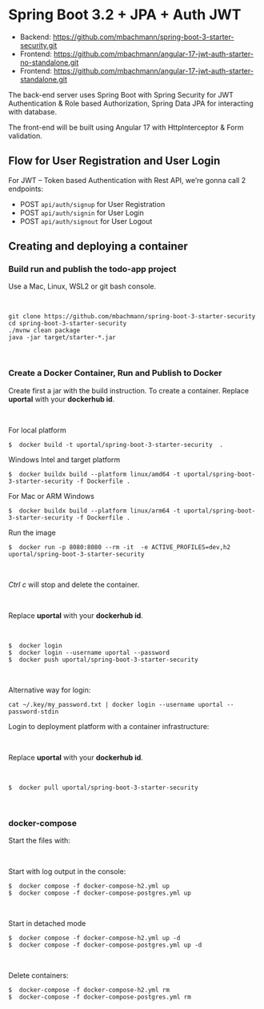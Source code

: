 # Spring Boot 3.2 + JPA + Auth JWT

- Backend:  https://github.com/mbachmann/spring-boot-3-starter-security.git
- Frontend: https://github.com/mbachmann/angular-17-jwt-auth-starter-no-standalone.git
- Frontend: https://github.com/mbachmann/angular-17-jwt-auth-starter-standalone.git

The back-end server uses Spring Boot with Spring Security for JWT Authentication & Role based Authorization, 
Spring Data JPA for interacting with database. 

The front-end will be built using Angular 17 with HttpInterceptor & Form validation.

## Flow for User Registration and User Login
For JWT – Token based Authentication with Rest API, we’re gonna call 2 endpoints:
- POST `api/auth/signup` for User Registration
- POST `api/auth/signin` for User Login
- POST `api/auth/signout` for User Logout


## Creating and deploying a container

### Build run and publish the todo-app project

Use a Mac, Linux, WSL2 or git bash console.

<br/>

```
git clone https://github.com/mbachmann/spring-boot-3-starter-security
cd spring-boot-3-starter-security
./mvnw clean package
java -jar target/starter-*.jar
```

<br/>

###  Create a Docker Container, Run and Publish to Docker

Create first a jar with the build instruction. To create a container. Replace **uportal** with your **dockerhub id**.

<br/>

For local platform

```
$  docker build -t uportal/spring-boot-3-starter-security  .
```

Windows Intel and target platform

```
$  docker buildx build --platform linux/amd64 -t uportal/spring-boot-3-starter-security -f Dockerfile .
```

For Mac or ARM Windows

```
$  docker buildx build --platform linux/arm64 -t uportal/spring-boot-3-starter-security -f Dockerfile .
```

Run the image

```
$  docker run -p 8080:8080 --rm -it  -e ACTIVE_PROFILES=dev,h2 uportal/spring-boot-3-starter-security
```


<br/>

_Ctrl c_ will stop and delete the container.

<br/>

Replace **uportal** with your **dockerhub id**.

<br/>

```
$  docker login
$  docker login --username uportal --password 
$  docker push uportal/spring-boot-3-starter-security
```
<br/>


Alternative way for login:

```
cat ~/.key/my_password.txt | docker login --username uportal --password-stdin
```

Login to deployment platform with a container infrastructure:

<br/>

Replace **uportal** with your **dockerhub id**.

<br/>

```
$  docker pull uportal/spring-boot-3-starter-security 
```

<br/>

###  docker-compose

Start the files with:

<br/>

Start with log output in the console:

```
$  docker compose -f docker-compose-h2.yml up
$  docker compose -f docker-compose-postgres.yml up
```

<br/>

Start in detached mode

```
$  docker compose -f docker-compose-h2.yml up -d
$  docker compose -f docker-compose-postgres.yml up -d
```

<br/>

Delete containers:

```
$  docker-compose -f docker-compose-h2.yml rm
$  docker-compose -f docker-compose-postgres.yml rm
```

<br/>

